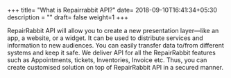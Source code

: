 +++
title= "What is Repairrabbit API?"
date= 2018-09-10T16:41:34+05:30
description = ""
draft= false
weight=1
+++

RepairRabbit API will allow you to create a new presentation layer—like an app, a website, or a widget. It can be used to distribute services and information to new audiences. You can easily transfer data to/from different systems and keep it safe. We deliver API for all the RepairRabbit features such as Appointments, tickets, Inventories, Invoice etc. Thus, you can create customised solution on top of RepairRabbit API in a secured manner.